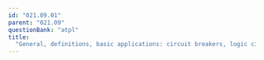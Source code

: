 ```yaml
---
id: "021.09.01"
parent: "021.09"
questionBank: "atpl"
title:
  "General, definitions, basic applications: circuit breakers, logic circuits"
---
```

